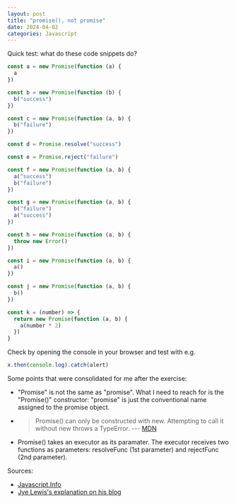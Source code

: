 ```yaml
---
layout: post
title: "promise(), not promise"
date: 2024-04-02
categories: Javascript
---
```


Quick test: what do these code snippets do? 

```js
const a = new Promise(function (a) {
  a
})

const b = new Promise(function (b) {
  b("success")
})

const c = new Promise(function (a, b) {
  b("failure")
})

const d = Promise.resolve("success")

const e = Promise.reject("failure")

const f = new Promise(function (a, b) {
  a("success")
  b("failure")
})

const g = new Promise(function (a, b) {
  b("failure")
  a("success")
})

const h = new Promise(function (a, b) {
  throw new Error()
})

const i = new Promise(function (a, b) {
  a()
})

const j = new Promise(function (a, b) {
  b()
})

const k = (number) => {
  return new Promise(function (a, b) {
    a(number * 2)
  })
}
```

Check by opening the console in your browser and test with e.g.

```js
x.then(console.log).catch(alert)
```

Some points that were consolidated for me after the exercise:

- "Promise" is not the same as "promise". What I need to reach for is the "Promise()" constructor: "promise" is just the conventional name assigned to the promise object.

- > Promise() can only be constructed with new. Attempting to call it without new throws a TypeError. --- [MDN](https://developer.mozilla.org/en-US/docs/Web/JavaScript/Reference/Global_Objects/Promise/Promise#syntax)

- Promise() takes an executor as its paramater. The executor receives two functions as parameters: resolveFunc (1st parameter) and rejectFunc (2nd parameter).

Sources:

- [Javascript.Info](https://javascript.info/promise-basics)
- [Jye Lewis's explanation on his blog](https://jyelewis.com/blog/2021-10-01-javascript-promises-the-history/)
